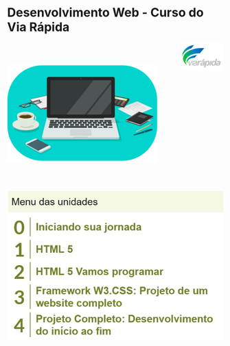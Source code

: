 # Desenvolvimento Web - Curso do Via Rápida
<img src="imagens/via-rapida.png" align="right">

<br><br><br>
<img src="imagens/intro.png">

<br><br><br>
<img src="imagens/cronograma.png">